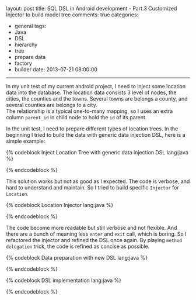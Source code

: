 layout: post
title: SQL DSL in Android development  - Part.3 Customized Injector to build model tree
comments: true
categories:
  - general
tags:
  - Java
  - DSL
  - hierarchy
  - tree
  - prepare data
  - factory
  - builder
date: 2013-07-21 08:00:00
---
In my unit test of my current android project, I need to inject some location data into the database. The location data consists 3 level of nodes, the cities, the counties and the towns. Several towns are belongs a county, and several counties are belongs to a city.  
The relationship is a typical one-to-many mapping, so I uses an extra column `parent_id` in child node to hold the `id` of its parent.

In the unit test, I need to prepare different types of location trees. In the beginning I tried to build the data with generic data injection DSL, here is a simple example:

{% codeblock Inject Location Tree with generic data injection DSL lang:java %}

{% endcodeblock %}

This solution works but not as good as I expected. The code is verbose, and hard to understand and maintain. So I tried to build specific `Injector` for `Location`.

{% codeblock Location Injector lang:java %}

{% endcodeblock %}

The code become more readable but still verbose and not flexible. And there are a bunch of meaning less `enter` and `exit` call, which is boring. 
So I refactored the injector and refined the DSL once again.
By playing `method delegation` trick, the code is refined as concise as possible.

{% codeblock Data preparation with new DSL lang:java %}

{% endcodeblock %}

{% codeblock DSL implementation lang:java %}

{% endcodeblock %}